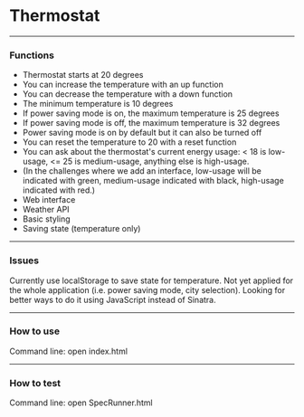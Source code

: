 # Thermostat

---------
### Functions
- Thermostat starts at 20 degrees
- You can increase the temperature with an up function
- You can decrease the temperature with a down function
- The minimum temperature is 10 degrees
- If power saving mode is on, the maximum temperature is 25 degrees
- If power saving mode is off, the maximum temperature is 32 degrees
- Power saving mode is on by default but it can also be turned off
- You can reset the temperature to 20 with a reset function
- You can ask about the thermostat's current energy usage: < 18 is low-usage, <= 25 is medium-usage, anything else is high-usage.
- (In the challenges where we add an interface, low-usage will be indicated with green, medium-usage indicated with black, high-usage indicated with red.)
- Web interface
- Weather API
- Basic styling
- Saving state (temperature only)


---------
### Issues

Currently use localStorage to save state for temperature. Not yet applied for the whole application (i.e. power saving mode, city selection). Looking for better ways to do it using JavaScript instead of Sinatra.

---------
### How to use
Command line: open index.html

---------
### How to test
Command line: open SpecRunner.html